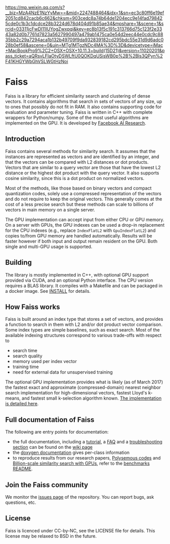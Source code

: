 https://mp.weixin.qq.com/s?__biz=MzA4NzE1NzYyMw==&mid=2247488464&idx=1&sn=ec3c80ff6e19ef2051cd842cacb6c662&chksm=903cedc8a74b64de1204ecc9e14fad798425cde0c1b3c1dcdce28b3224d678d404d91b85ae34&mpshare=1&scene=1&srcid=03311jcFwDl11IUYogZwxpqi&key=ec8b13f5c191c313766d75c123f2e3343a82d0b7761d7823a5627990497a479ab1475ca0e54d2eec44e0cdc9c8835bb2c29a7294aca1b132b49709f9da932839182cd295bdc55e31d9d6adc028b0ef58&ascene=0&uin=MTg1MTgzNDc4MA%3D%3D&devicetype=iMac+MacBookPro9%2C2+OSX+OSX+10.11.3+build(15D21)&version=11020201&pass_ticket=aQRsvLFIaOtyDSWLftU0QOKDqUSisWB0p%2B%2Bls3QPyn%2F41KHGYWbGhVSLWGtHzNoi

# Faiss 

Faiss is a library for efficient similarity search and clustering of dense vectors. It contains algorithms that search in sets of vectors of any size, up to ones that possibly do not fit in RAM. It also contains supporting code for evaluation and parameter tuning. Faiss is written in C++ with complete wrappers for Python/numpy. Some of the most useful algorithms are implemented on the GPU. It is developed by [Facebook AI Research](https://research.fb.com/category/facebook-ai-research-fair/).

## Introduction

Faiss contains several methods for similarity search. It assumes that the instances are represented as vectors and are identified by an integer, and that the vectors can be compared with L2 distances or dot products. Vectors that are similar to a query vector are those that have the lowest L2 distance or the highest dot product with the query vector. It also supports cosine similarity, since this is a dot product on normalized vectors.

Most of the methods, like those based on binary vectors and compact quantization codes, solely use a compressed representation of the vectors and do not require to keep the original vectors. This generally comes at the cost of a less precise search but these methods can scale to billions of vectors in main memory on a single server. 

The GPU implementation can accept input from either CPU or GPU memory. On a server with GPUs, the GPU indexes can be used a drop-in replacement for the CPU indexes (e.g., replace `IndexFlatL2` with `GpuIndexFlatL2`) and copies to/from GPU memory are handled automatically. Results will be faster however if both input and output remain resident on the GPU. Both single and multi-GPU usage is supported.

## Building 

The library is mostly implemented in C++, with optional GPU support provided via CUDA, and an optional Python interface. The CPU version requires a BLAS library. It compiles with a Makefile and can be packaged in a docker image. See [INSTALL](INSTALL) for details.

## How Faiss works

Faiss is built around an index type that stores a set of vectors, and provides a function to search in them with L2 and/or dot product vector comparison. Some index types are simple baselines, such as exact search. Most of the available indexing structures correspond to various trade-offs with respect to

- search time
- search quality
- memory used per index vector 
- training time
- need for external data for unsupervised training

The optional GPU implementation provides what is likely (as of March 2017) the fastest exact and approximate (compressed-domain) nearest neighbor search implementation for high-dimensional vectors, fastest Lloyd's k-means, and fastest small k-selection algorithm known. [The implementation is detailed here](https://arxiv.org/abs/1702.08734).

## Full documentation of Faiss

The following are entry points for documentation: 

- the full documentation, including a [tutorial](https://github.com/facebookresearch/faiss/wiki/Getting-started-tutorial), a [FAQ](https://github.com/facebookresearch/faiss/wiki/FAQ) and a [troubleshooting section](https://github.com/facebookresearch/faiss/wiki/Troubleshooting) can be found on the [wiki page](http://github.com/facebookresearch/faiss/wiki)
- the [doxygen documentation](http://rawgithub.com/facebookresearch/faiss/master/docs/html/annotated.html) gives per-class information
- to reproduce results from our research papers, [Polysemous codes](https://arxiv.org/abs/1609.01882) and [Billion-scale similarity search with GPUs](https://arxiv.org/abs/1702.08734), refer to the [benchmarks README](benchs/README.md).


## Join the Faiss community

We monitor the [issues page](http://github.com/facebookresearch/faiss/issues) of the repository. You can report bugs, ask questions, etc.

## License

Faiss is licenced under CC-by-NC, see the LICENSE file for details. This license may be relaxed to BSD in the future.

